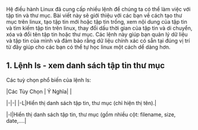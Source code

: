 
Hệ điều hành Linux đã cung cấp nhiều lệnh để chúng ta có thể làm việc với tập tin và thư mục. Bài viết này sẽ giới thiệu với các bạn về cách tạo thư mục trên linux, tạo tập tin mới hoặc tập tin trống, xem nội dung của tập tin và tìm kiếm tập tin trên linux, thay đổi dấu thời gian của tập tin và di chuyển, xóa và đổi tên tập tin hoặc thư mục. Các lệnh này giúp bạn quản lý dữ liệu và tập tin của mình và đảm bảo rằng dữ liệu chính xác có sẵn tại đúng vị trí từ đây giúp cho các bạn có thể tự học linux một cách dể dàng hơn.


## 1. Lệnh ls - xem danh sách tập tin thư mục

Các tuỳ chọn phổ biến của lệnh ls:

|Các Tùy Chọn | Ý Nghĩa| |

|-|-|
|-L|Hiển thị danh sách tập tin, thư mục (chỉ hiện thị tên).|

|-l|Hiển thị danh sách tập tin, thư mục (gồm nhiều cột: filename, size, date,….|



